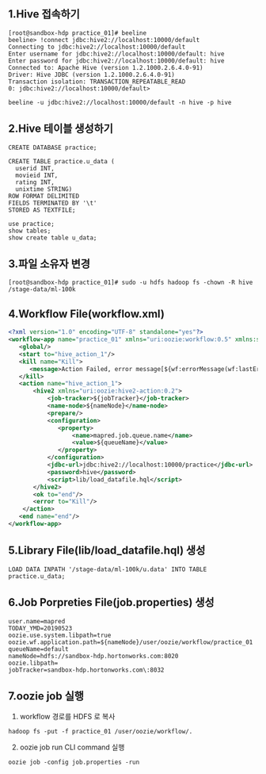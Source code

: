 1.Hive 접속하기
----------------------------------------------------------------------------------------------------------------------------
<pre><code>[root@sandbox-hdp practice_01]# beeline 
beeline> !connect jdbc:hive2://localhost:10000/default
Connecting to jdbc:hive2://localhost:10000/default
Enter username for jdbc:hive2://localhost:10000/default: hive
Enter password for jdbc:hive2://localhost:10000/default: hive
Connected to: Apache Hive (version 1.2.1000.2.6.4.0-91)
Driver: Hive JDBC (version 1.2.1000.2.6.4.0-91)
Transaction isolation: TRANSACTION_REPEATABLE_READ
0: jdbc:hive2://localhost:10000/default>
</code></pre>

<pre><code>beeline -u jdbc:hive2://localhost:10000/default -n hive -p hive</code></pre>

2.Hive 테이블 생성하기
----------------------------------------------------------------------------------------------------------------------------

<pre><code>CREATE DATABASE practice;</code></pre> 
<pre><code>CREATE TABLE practice.u_data (
  userid INT,
  movieid INT,
  rating INT,
  unixtime STRING)
ROW FORMAT DELIMITED
FIELDS TERMINATED BY '\t'
STORED AS TEXTFILE;
</code></pre>
<pre><code>use practice;
show tables;
show create table u_data;
</code></pre>

3.파일 소유자 변경 
----------------------------------------------------------------------------------------------------------------------------
<pre><code>[root@sandbox-hdp practice_01]# sudo -u hdfs hadoop fs -chown -R hive /stage-data/ml-100k
</code></pre>

4.Workflow File(workflow.xml) 
----------------------------------------------------------------------------------------------------------------------------

```xml
<?xml version="1.0" encoding="UTF-8" standalone="yes"?>
<workflow-app name="practice_01" xmlns="uri:oozie:workflow:0.5" xmlns:sla="uri:oozie:sla:0.2">
   <global/>
   <start to="hive_action_1"/>
   <kill name="Kill">
      <message>Action Failed, error message[${wf:errorMessage(wf:lastErrorNode())}]</message>
   </kill>
   <action name="hive_action_1">
       <hive2 xmlns="uri:oozie:hive2-action:0.2">
           <job-tracker>${jobTracker}</job-tracker>
           <name-node>${nameNode}</name-node>
           <prepare/>
           <configuration>
              <property>
                  <name>mapred.job.queue.name</name>
                  <value>${queueName}</value>
              </property>
           </configuration>
           <jdbc-url>jdbc:hive2://localhost:10000/practice</jdbc-url>
           <password>hive</password>
           <script>lib/load_datafile.hql</script>
       </hive2>
       <ok to="end"/>
       <error to="Kill"/>
    </action>
   <end name="end"/>
</workflow-app>
```


5.Library File(lib/load_datafile.hql) 생성
----------------------------------------------------------------------------------------------------------------------------
<pre><code>LOAD DATA INPATH '/stage-data/ml-100k/u.data' INTO TABLE practice.u_data;
</code></pre>

6.Job Porpreties File(job.properties) 생성
----------------------------------------------------------------------------------------------------------------------------
<pre><code>user.name=mapred
TODAY_YMD=20190523
oozie.use.system.libpath=true
oozie.wf.application.path=${nameNode}/user/oozie/workflow/practice_01
queueName=default
nameNode=hdfs://sandbox-hdp.hortonworks.com:8020
oozie.libpath=
jobTracker=sandbox-hdp.hortonworks.com\:8032
</code></pre>


7.oozie job 실행
----------------------------------------------------------------------------------------------------------------------------

1. workflow 경로를 HDFS 로 복사
<pre><code>hadoop fs -put -f practice_01 /user/oozie/workflow/.
</code></pre>

2. oozie job run CLI command 실행
<pre><code>oozie job -config job.properties -run
</code></pre>
